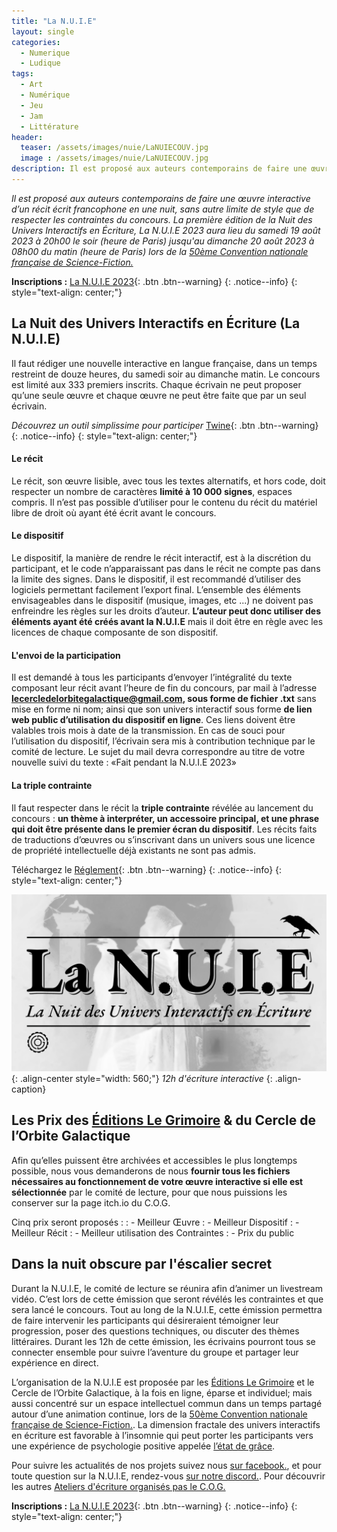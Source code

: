 ```yaml
---
title: "La N.U.I.E"
layout: single
categories:
  - Numerique 
  - Ludique 
tags:
  - Art 
  - Numérique 
  - Jeu 
  - Jam
  - Littérature
header:
  teaser: /assets/images/nuie/LaNUIECOUV.jpg
  image : /assets/images/nuie/LaNUIECOUV.jpg
description: Il est proposé aux auteurs contemporains de faire une œuvre interactive d’un récit écrit francophone en une nuit, sans autre limite de style que de respecter les contraintes du concours. La première édition de la Nuit des Univers Interactifs en Écriture, La N.U.I.E 2023 aura lieu du samedi 19 août 2023 à 20h00 le soir (heure de Paris) jusqu'au dimanche 20 août 2023 à 08h00 du matin (heure de Paris).
---
```


*Il est proposé aux auteurs contemporains de faire une œuvre interactive d’un récit écrit francophone en une nuit, sans autre limite de style que de respecter les contraintes du concours. La première édition de la Nuit des Univers Interactifs en Écriture, La N.U.I.E 2023 aura lieu du samedi 19 août 2023 à 20h00 le soir (heure de Paris) jusqu'au dimanche 20 août 2023 à 08h00 du matin (heure de Paris) lors de la [50ème Convention nationale française de Science-Fiction.](https://conventionducinquantenaire.yolasite.com/)*

**Inscriptions :** [La N.U.I.E 2023](https://docs.google.com/forms/d/e/1FAIpQLSdVgLbuGILhRcQVrrKvNZrU0zO-Sv3Dzp_iBtI4t3BQNKDHHw/viewform?usp=pp_url){: .btn .btn--warning} 
{: .notice--info} 
{: style="text-align: center;"}

## La Nuit des Univers Interactifs en Écriture (La N.U.I.E)

Il faut rédiger une nouvelle interactive en langue française, dans un temps restreint de douze heures, du samedi soir au dimanche matin. Le concours est limité aux 333 premiers inscrits. Chaque écrivain ne peut proposer qu’une seule œuvre et chaque œuvre ne peut être faite que par un seul écrivain.

*Découvrez un outil simplissime pour participer* [Twine](/no-jam-no-game/#dlittérature-interactive/){: .btn .btn--warning} 
{: .notice--info} 
{: style="text-align: center;"}

#### Le récit
Le récit, son œuvre lisible, avec tous les textes alternatifs, et hors code, doit respecter un nombre de caractères **limité à 10 000 signes**, espaces compris. Il n’est pas possible d’utiliser pour le contenu du récit du matériel libre de droit où ayant été écrit avant le concours.

#### Le dispositif
Le dispositif, la manière de rendre le récit interactif, est à la discrétion du participant, et le code n’apparaissant pas dans le récit ne compte pas dans la limite des signes. Dans le dispositif, il est recommandé d’utiliser des logiciels permettant facilement l’export final. L’ensemble des éléments envisageables dans le dispositif (musique, images, etc ...) ne doivent pas enfreindre les règles sur les droits d’auteur. **L’auteur peut donc utiliser des éléments ayant été créés avant la N.U.I.E** mais il doit être en règle avec les licences de chaque composante de son dispositif.

#### L'envoi de la participation
Il est demandé à tous les participants d’envoyer l’intégralité du texte composant leur récit avant l’heure de fin du concours, par mail à l’adresse **lecercledelorbitegalactique@gmail.com, sous forme de fichier .txt** sans mise en forme ni nom; ainsi que son univers interactif sous forme **de lien web public d’utilisation du dispositif en ligne**. Ces liens doivent être valables trois mois à date de la transmission. En cas de souci pour l’utilisation du dispositif, l’écrivain sera mis à contribution technique par le comité de lecture. Le sujet du mail devra correspondre au titre de votre nouvelle suivi du texte : «Fait pendant la N.U.I.E 2023»

#### La triple contrainte
Il faut respecter dans le récit la **triple contrainte** révélée au lancement du concours : **un thème à interpréter, un accessoire principal, et une phrase qui doit être présente dans le premier écran du dispositif**. Les récits faits de traductions d’œuvres ou s’inscrivant dans un univers sous une licence de propriété intellectuelle déjà existants ne sont pas admis.

Téléchargez le [Réglement](/assets/documents/NuitdesUniversInteractifsenEcriture2023.pdf){: .btn .btn--warning} 
{: .notice--info} 
{: style="text-align: center;"}

![styled-image](/assets/images/nuie/LaNUIECOUV.jpg "LaNuie"){: .align-center style="width: 560;"}
*12h d'écriture interactive*
{: .align-caption}

## Les Prix des [Éditions Le Grimoire](https://legrimoire.net/librairie/fr/) & du Cercle de l’Orbite Galactique

Afin qu’elles puissent être archivées et accessibles le plus longtemps possible, nous vous demanderons de nous **fournir tous les fichiers nécessaires au fonctionnement de votre œuvre interactive si elle est sélectionnée** par le comité de lecture, pour que nous puissions les conserver sur la page itch.io du C.O.G.

Cinq prix seront proposés :
: - Meilleur Œuvre
: - Meilleur Dispositif
: - Meilleur Récit
: - Meilleur utilisation des Contraintes
: - Prix du public

## Dans la nuit obscure par l'éscalier secret

Durant la N.U.I.E, le comité de lecture se réunira afin d’animer un livestream vidéo. C’est lors de cette émission que seront révélés les contraintes et que sera lancé le concours. Tout au long de la N.U.I.E, cette émission permettra de faire intervenir les participants qui désireraient témoigner leur progression, poser des questions techniques, ou discuter des thèmes littéraires. Durant les 12h de cette émission, les écrivains pourront tous se connecter ensemble pour suivre l’aventure du groupe et partager leur expérience en direct.

L’organisation de la N.U.I.E est proposée par les [Éditions Le Grimoire](https://legrimoire.net/librairie/fr/) et le Cercle de l’Orbite Galactique, à la fois en ligne, éparse et individuel; mais aussi concentré sur un espace intellectuel commun dans un temps partagé autour d’une animation continue, lors de la [50ème Convention nationale française de Science-Fiction.](https://conventionducinquantenaire.yolasite.com/). La dimension fractale des univers interactifs en écriture est favorable à l’insomnie qui peut porter les participants vers une expérience de psychologie positive appelée [l’état de grâce](/assets/documents/valery_philosophie_danse_344300.pdf).

Pour suivre les actualités de nos projets suivez nous [sur facebook.](https://www.facebook.com/profile.php?id=100087603523761), et pour toute question sur la N.U.I.E, rendez-vous [sur notre discord.](https://discord.gg/mHatEsE3Hw). Pour découvrir les autres [Ateliers d'écriture organisés pas le C.O.G.](/atelier-ecriture/)

**Inscriptions :** [La N.U.I.E 2023](https://docs.google.com/forms/d/e/1FAIpQLSdVgLbuGILhRcQVrrKvNZrU0zO-Sv3Dzp_iBtI4t3BQNKDHHw/viewform?usp=pp_url){: .btn .btn--warning} 
{: .notice--info} 
{: style="text-align: center;"}






